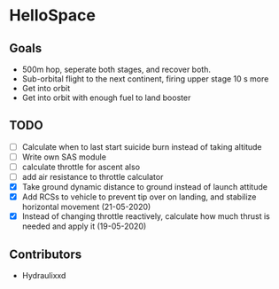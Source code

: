 # HelloSpace

## Goals
* 500m hop, seperate both stages, and recover both.
* Sub-orbital flight to the next continent, firing upper stage 10 s more
* Get into orbit
* Get into orbit with enough fuel to land booster

## TODO

 - [ ] Calculate when to last start suicide burn instead of taking altitude
 - [ ] Write own SAS module
 - [ ] calculate throttle for ascent also
 - [ ] add air resistance to throttle calculator
 - [x] Take ground dynamic distance to ground instead of launch attitude
 - [x] Add RCSs to vehicle to prevent tip over on landing, and stabilize horizontal movement (21-05-2020)
 - [x] Instead of changing throttle reactively, calculate how much thrust is needed and apply it (19-05-2020)

## Contributors
* Hydraulixxd
